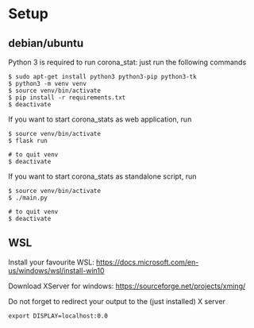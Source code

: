 # Setup

## debian/ubuntu

Python 3 is required to run corona_stat: just run the following commands
```
$ sudo apt-get install python3 python3-pip python3-tk
$ python3 -m venv venv
$ source venv/bin/activate
$ pip install -r requirements.txt
$ deactivate
```

If you want to start corona_stats as web application, run
```
$ source venv/bin/activate
$ flask run

# to quit venv
$ deactivate
```

If you want to start corona_stats as standalone script, run
```
$ source venv/bin/activate
$ ./main.py

# to quit venv
$ deactivate
```

## WSL

Install your favourite WSL: https://docs.microsoft.com/en-us/windows/wsl/install-win10

Download XServer for windows: https://sourceforge.net/projects/xming/

Do not forget to redirect your output to the (just installed) X server 
```
export DISPLAY=localhost:0.0
```
